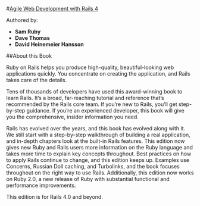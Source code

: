 #[Agile Web Development with Rails 4](https://pragprog.com/book/rails4/agile-web-development-with-rails-4)

Authored by:

- **Sam Ruby**
- **Dave Thomas**
- **David Heinemeier Hansson**

##About this Book

Ruby on Rails helps you produce high-quality, beautiful-looking web applications quickly. You concentrate on creating the application, and Rails takes care of the details.

Tens of thousands of developers have used this award-winning book to learn Rails. It’s a broad, far-reaching tutorial and reference that’s recommended by the Rails core team. If you’re new to Rails, you’ll get step-by-step guidance. If you’re an experienced developer, this book will give you the comprehensive, insider information you need.

Rails has evolved over the years, and this book has evolved along with it. We still start with a step-by-step walkthrough of building a real application, and in-depth chapters look at the built-in Rails features. This edition now gives new Ruby and Rails users more information on the Ruby language and takes more time to explain key concepts throughout. Best practices on how to apply Rails continue to change, and this edition keeps up. Examples use Concerns, Russian Doll caching, and Turbolinks, and the book focuses throughout on the right way to use Rails. Additionally, this edition now works on Ruby 2.0, a new release of Ruby with substantial functional and performance improvements.

This edition is for Rails 4.0 and beyond.

